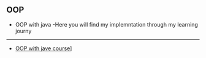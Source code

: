 ## OOP
- OOP with java
    -Here you will find my implemntation through my learning journy
---
- [OOP with jave course](https://www.youtube.com/playlist?list=PLCInYL3l2AagY7fFlhCrjpLiIFybW3yQv)] 